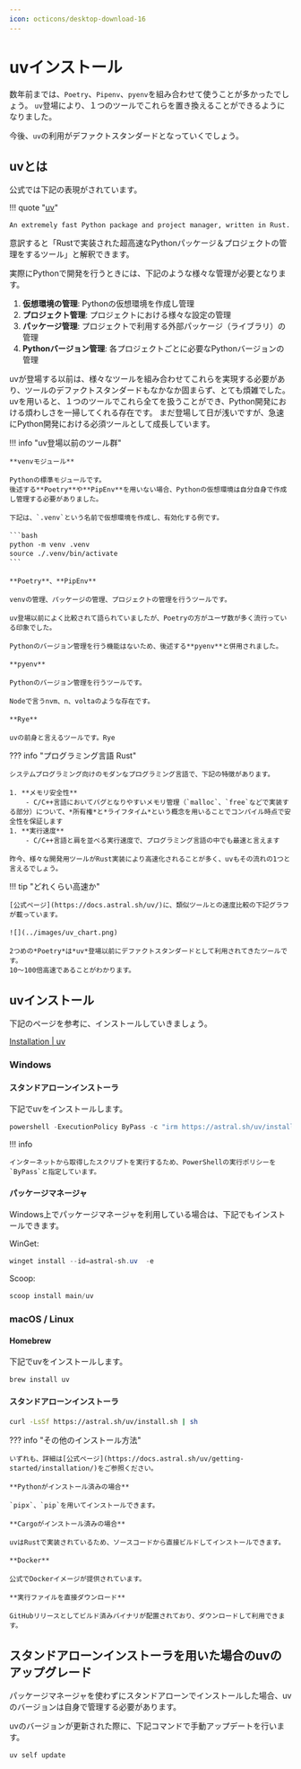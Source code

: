 ```yaml
---
icon: octicons/desktop-download-16
---
```


# uvインストール

数年前までは、`Poetry`、`Pipenv`、`pyenv`を組み合わせて使うことが多かったでしょう。
`uv`登場により、１つのツールでこれらを置き換えることができるようになりました。

今後、`uv`の利用がデファクトスタンダードとなっていくでしょう。

## uvとは

公式では下記の表現がされています。

!!! quote "[uv](https://docs.astral.sh/uv/)"

    An extremely fast Python package and project manager, written in Rust.

意訳すると「Rustで実装された超高速なPythonパッケージ＆プロジェクトの管理をするツール」と解釈できます。

実際にPythonで開発を行うときには、下記のような様々な管理が必要となります。

1. **仮想環境の管理**: Pythonの仮想環境を作成し管理
1. **プロジェクト管理**: プロジェクトにおける様々な設定の管理
1. **パッケージ管理**: プロジェクトで利用する外部パッケージ（ライブラリ）の管理
1. **Pythonバージョン管理**: 各プロジェクトごとに必要なPythonバージョンの管理

uvが登場する以前は、様々なツールを組み合わせてこれらを実現する必要があり、ツールのデファクトスタンダードもなかなか固まらず、とても煩雑でした。
uvを用いると、１つのツールでこれら全てを扱うことができ、Python開発における煩わしさを一掃してくれる存在です。
まだ登場して日が浅いですが、急速にPython開発における必須ツールとして成長しています。

!!! info "uv登場以前のツール群"

    **venvモジュール**

    Pythonの標準モジュールです。
    後述する**Poetry**や**PipEnv**を用いない場合、Pythonの仮想環境は自分自身で作成し管理する必要がありました。

    下記は、`.venv`という名前で仮想環境を作成し、有効化する例です。

    ```bash
    python -m venv .venv
    source ./.venv/bin/activate
    ```

    **Poetry**、**PipEnv**

    venvの管理、パッケージの管理、プロジェクトの管理を行うツールです。

    uv登場以前によく比較されて語られていましたが、Poetryの方がユーザ数が多く流行っている印象でした。

    Pythonのバージョン管理を行う機能はないため、後述する**pyenv**と併用されました。

    **pyenv**

    Pythonのバージョン管理を行うツールです。

    Nodeで言うnvm、n、voltaのような存在です。

    **Rye**

    uvの前身と言えるツールです。Rye

??? info "プログラミング言語 Rust"

    システムプログラミング向けのモダンなプログラミング言語で、下記の特徴があります。

    1. **メモリ安全性**
        - C/C++言語においてバグとなりやすいメモリ管理（`malloc`、`free`などで実装する部分）について、*所有権*と*ライフタイム*という概念を用いることでコンパイル時点で安全性を保証します
    1. **実行速度**
        - C/C++言語と肩を並べる実行速度で、プログラミング言語の中でも最速と言えます

    昨今、様々な開発用ツールがRust実装により高速化されることが多く、uvもその流れの1つと言えるでしょう。

!!! tip "どれくらい高速か"

    [公式ページ](https://docs.astral.sh/uv/)に、類似ツールとの速度比較の下記グラフが載っています。

    ![](../images/uv_chart.png)

    2つめの*Poetry*は*uv*登場以前にデファクトスタンダードとして利用されてきたツールです。
    10〜100倍高速であることがわかります。

## uvインストール

下記のページを参考に、インストールしていきましょう。

[Installation \| uv](https://docs.astral.sh/uv/getting-started/installation/)

### Windows

#### スタンドアローンインストーラ

下記でuvをインストールします。

```powershell
powershell -ExecutionPolicy ByPass -c "irm https://astral.sh/uv/install.ps1 | iex"
```

!!! info

    インターネットから取得したスクリプトを実行するため、PowerShellの実行ポリシーを`ByPass`と指定しています。

#### パッケージマネージャ

Windows上でパッケージマネージャを利用している場合は、下記でもインストールできます。

WinGet:

```powershell
winget install --id=astral-sh.uv  -e
```

Scoop:

```powershell
scoop install main/uv
```

### macOS / Linux

#### Homebrew

下記でuvをインストールします。

```bash
brew install uv
```

#### スタンドアローンインストーラ

```bash
curl -LsSf https://astral.sh/uv/install.sh | sh
```

??? info "その他のインストール方法"

    いずれも、詳細は[公式ページ](https://docs.astral.sh/uv/getting-started/installation/)をご参照ください。

    **Pythonがインストール済みの場合**

    `pipx`、`pip`を用いてインストールできます。

    **Cargoがインストール済みの場合**

    uvはRustで実装されているため、ソースコードから直接ビルドしてインストールできます。

    **Docker**

    公式でDockerイメージが提供されています。

    **実行ファイルを直接ダウンロード**

    GitHubリリースとしてビルド済みバイナリが配置されており、ダウンロードして利用できます。

## スタンドアローンインストーラを用いた場合のuvのアップグレード

パッケージマネージャを使わずにスタンドアローンでインストールした場合、uvのバージョンは自身で管理する必要があります。

uvのバージョンが更新された際に、下記コマンドで手動アップデートを行います。

```bash
uv self update
```
